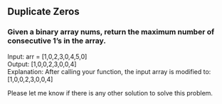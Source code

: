 <h2 class="code-line" data-line-start=0 data-line-end=1 ><a id="Duplicate Zeros"></a>Duplicate Zeros</h2>
<h3 class="code-line" data-line-start=1 data-line-end=2 ><a id="Given a fixed-length integer array arr, duplicate each occurrence of zero, shifting the remaining elements to the right.Note that elements beyond the length of the original array are not written. Do the above modifications to the input array in place and do not return anything."></a>Given a binary array nums, return the maximum number of consecutive 1’s in the array.</h3>
<p class="has-line-data" data-line-start="2" data-line-end="5">Input: arr = [1,0,2,3,0,4,5,0]<br>
Output: [1,0,0,2,3,0,0,4]<br>
Explanation: After calling your function, the input array is modified to: [1,0,0,2,3,0,0,4]</p>
<p class="has-line-data" data-line-start="6" data-line-end="7">Please let me know if there is any other solution to solve this problem.</p>
